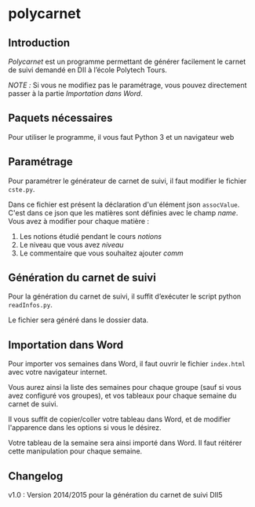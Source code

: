 # polycarnet

## Introduction

*Polycarnet* est un programme permettant de générer facilement le carnet de suivi demandé en DII à l’école Polytech Tours.

*NOTE :* Si vous ne modifiez pas le paramétrage, vous pouvez directement passer à la partie *Importation dans Word*.

## Paquets nécessaires

Pour utiliser le programme, il vous faut Python 3 et un navigateur web

## Paramétrage

Pour paramétrer le générateur de carnet de suivi, il faut modifier le fichier `cste.py`.

Dans ce fichier est présent la déclaration d'un élément json `assocValue`. C'est dans ce json que les matières sont définies avec le champ *name*. Vous avez à modifier pour chaque matière :

1. Les notions étudié pendant le cours *notions*
2. Le niveau que vous avez *niveau*
3. Le commentaire que vous souhaitez ajouter *comm*


## Génération du carnet de suivi

Pour la génération du carnet de suivi, il suffit d’exécuter le script python `readInfos.py`.

Le fichier sera généré dans le dossier data.


## Importation dans Word

Pour importer vos semaines dans Word, il faut ouvrir le fichier `index.html` avec votre navigateur internet.

Vous aurez ainsi la liste des semaines pour chaque groupe (sauf si vous avez configuré vos groupes), et vos tableaux pour chaque semaine du carnet de suivi.

Il vous suffit de copier/coller votre tableau dans Word, et de modifier l'apparence dans les options si vous le désirez.

Votre tableau de la semaine sera ainsi importé dans Word.
Il faut réitérer cette manipulation pour chaque semaine.

## Changelog

v1.0 : Version 2014/2015 pour la génération du carnet de suivi DII5